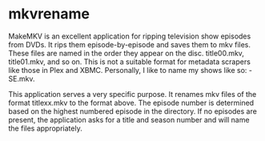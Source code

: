 # mkvrename

MakeMKV is an excellent application for ripping television show episodes from DVDs. It rips them episode-by-episode and saves them to mkv files. These files are named in the order they appear on the disc. title00.mkv, title01.mkv, and so on. This is not a suitable format for metadata scrapers like those in Plex and XBMC. Personally, I like to name my shows like so: <show title> - S<season>E<episode>.mkv.

This application serves a very specific purpose. It renames mkv files of the format titlexx.mkv to the format above. The episode number is determined based on the highest numbered episode in the directory. If no episodes are present, the application asks for a title and season number and will name the files appropriately.
